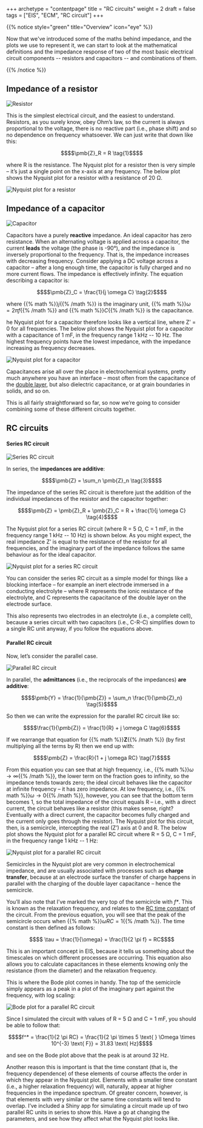 +++
archetype = "contentpage"
title = "RC circuits"
weight = 2
draft = false
tags = ["EIS", "ECM", "RC circuit"]
+++

{{% notice style="green" title="Overview" icon="eye" %}}

Now that we've introduced some of the maths behind impedance, and the plots we use to represent it, we can start to look at the mathematical definitions and the impedance response of two of the most basic electrical circuit components -- resistors and capacitors -- and combinations of them.

{{% /notice %}}

## Impedance of a resistor

![Resistor](/images/experimental-electrochemistry/eis/ec-r.svg?height=40px)

This is the simplest electrical circuit, and the easiest to understand. Resistors, as you surely know, obey Ohm’s law, so the current is always proportional to the voltage, there is no reactive part (i.e., phase shift) and so no dependence on frequency whatsoever. We can just write that down like this:

```math
$$\pmb{Z}_R = R \tag{1}$$
```

where R is the resistance. The Nyquist plot for a resistor then is very simple – it’s just a single point on the x-axis at any frequency. The below plot shows the Nyquist plot for a resistor with a resistance of 20 Ω.

![Nyquist plot for a resistor](/images/experimental-electrochemistry/eis/nyquist-r.png?width=450px "Nyquist plot for a resistor")

## Impedance of a capacitor

![Capacitor](/images/experimental-electrochemistry/eis/ec-c.svg?height=50px)

Capacitors have a purely **reactive** impedance. An ideal capacitor has zero resistance. When an alternating voltage is applied across a capacitor, the current **leads** the voltage (the phase is -90°), and the impedance is inversely proportional to the frequency. That is, the impedance increases with decreasing frequency. Consider applying a DC voltage across a capacitor – after a long enough time, the capacitor is fully charged and no more current flows. The impedance is effectively infinity. The equation describing a capacitor is:

```math
$$\pmb{Z}_C = \frac{1}{j \omega C} \tag{2}$$
```

where {{% math %}}$j${{% /math %}} is the imaginary unit, {{% math %}}$\omega = 2 \pi f${{% /math %}} and {{% math %}}$C${{% /math %}} is the capacitance.

he Nyquist plot for a capacitor therefore looks like a vertical line, where Z’ = 0 for all frequencies. The below plot shows the Nyquist plot for a capacitor with a capacitance of 1 mF, in the frequency range 1 kHz -- 10 Hz. The highest frequency points have the lowest impedance, with the impedance increasing as frequency decreases.

![Nyquist plot for a capacitor](/images/experimental-electrochemistry/eis/nyquist-c.png?width=300px "Nyquist plot for a capacitor")

Capacitances arise all over the place in electrochemical systems, pretty much anywhere you have an interface – most often from the capacitance of the [double layer](https://en.wikipedia.org/wiki/Double_layer_(interfacial)), but also dielectric capacitance, or at grain boundaries in solids, and so on.

This is all fairly straightforward so far, so now we’re going to consider combining some of these different circuits together.

## RC circuits

#### Series RC circuit

![Series RC circuit](/images/experimental-electrochemistry/eis/ec-src.svg?height=50px)

In series, the **impedances are additive**:

```math
$$\pmb{Z} = \sum_n \pmb{Z}_n \tag{3}$$
```

The impedance of the series RC circuit is therefore just the addition of the individual impedances of the resistor and the capacitor together:

```math
$$\pmb{Z} = \pmb{Z}_R + \pmb{Z}_C = R + \frac{1}{j \omega C} \tag{4}$$
```

The Nyquist plot for a series RC circuit (where R = 5 Ω, C = 1 mF, in the frequency range 1 kHz -- 10 Hz) is shown below. As you might expect, the real impedance Z’ is equal to the resistance of the resistor for all frequencies, and the imaginary part of the impedance follows the same behaviour as for the ideal capacitor.

![Nyquist plot for a series RC circuit](/images/experimental-electrochemistry/eis/nyquist-src.png?width=300px "Nyquist plot for a series RC circuit")

You can consider the series RC circuit as a simple model for things like a blocking interface – for example an inert electrode immersed in a conducting electrolyte – where R represents the ionic resistance of the electrolyte, and C represents the capacitance of the double layer on the electrode surface.

This also represents two electrodes in an electrolyte (i.e., a complete cell), because a series circuit with two capacitors (i.e., C-R-C) simplifies down to a single RC unit anyway, if you follow the equations above.

#### Parallel RC circuit

Now, let’s consider the parallel case.

![Parallel RC circuit](/images/experimental-electrochemistry/eis/ec-prc.svg?height=100px)

In parallel, the **admittances** (i.e., the reciprocals of the impedances) **are additive**:

```math
$$\pmb{Y} = \frac{1}{\pmb{Z}} = \sum_n \frac{1}{\pmb{Z}_n} \tag{5}$$
```

So then we can write the expression for the parallel RC circuit like so:

```math
$$\frac{1}{\pmb{Z}} = \frac{1}{R} + j \omega C \tag{6}$$
```

If we rearrange that equation for {{% math %}}$\pmb{Z}${{% /math %}} (by first multiplying all the terms by R) then we end up with:

```math
$$\pmb{Z} = \frac{R}{1 + j \omega RC} \tag{7}$$
```

From this equation you can see that at high frequency, i.e., {{% math %}}$\omega \rightarrow \infty${{% /math %}}, the lower term on the fraction goes to infinity, so the impedance tends towards zero; the ideal circuit behaves like the capacitor at infinite frequency – it has zero impedance. At low frequency, i.e., {{% math %}}$\omega \rightarrow 0${{% /math %}}, however, you can see that the bottom term becomes 1, so the total impedance of the circuit equals R – i.e., with a direct current, the circuit behaves like a resistor (this makes sense, right? Eventually with a direct current, the capacitor becomes fully charged and the current only goes through the resistor). The Nyquist plot for this circuit, then, is a semicircle, intercepting the real (Z’) axis at 0 and R. The below plot shows the Nyquist plot for a parallel RC circuit where R = 5 Ω, C = 1 mF, in the frequency range 1 kHz -- 1 Hz:

![Nyquist plot for a parallel RC circuit](/images/experimental-electrochemistry/eis/nyquist-prc.png?width=450px "Nyquist plot for a parallel RC circuit")

Semicircles in the Nyquist plot are very common in electrochemical impedance, and are usually associated with processes such as **charge transfer**, because at an electrode surface the transfer of charge happens in parallel with the charging of the double layer capacitance – hence the semicircle.

You’ll also note that I’ve marked the very top of the semicircle with *f\**. This is known as the relaxation frequency, and relates to the [RC time constant](https://en.wikipedia.org/wiki/RC_time_constant) of the circuit. From the previous equation, you will see that the peak of the semicircle occurs when {{% math %}}$\omega RC = 1${{% /math %}}. The time constant is then defined as follows:

```math
$$ \tau = \frac{1}{\omega} = \frac{1}{2 \pi f} = RC$$
```

This is an important concept in EIS, because it tells us something about the timescales on which different processes are occurring. This equation also allows you to calculate capacitances in these elements knowing only the resistance (from the diameter) and the relaxation frequency.

This is where the Bode plot comes in handy. The top of the semicircle simply appears as a peak in a plot of the imaginary part against the frequency, with log scaling:

![Bode plot for a parallel RC circuit](/images/experimental-electrochemistry/eis/bode-prc.png?width=450px "Bode plot for a parallel RC circuit")

Since I simulated the circuit with values of R = 5 Ω and C = 1 mF, you should be able to follow that:

```math
$$f^* = \frac{1}{2 \pi RC} = \frac{1}{2 \pi \times 5 \text{ } \Omega \times 10^{-3} \text{ F}} = 31.83 \text{ Hz}$$
```

and see on the Bode plot above that the peak is at around 32 Hz.

Another reason this is important is that the time constant (that is, the frequency dependence) of these elements of course affects the order in which they appear in the Nyquist plot. Elements with a smaller time constant (i.e., a higher relaxation frequency) will, naturally, appear at higher frequencies in the impedance spectrum. Of greater concern, however, is that elements with very similar or the same time constants will tend to overlap. I’ve included a Shiny app for simulating a circuit made up of two parallel RC units in series to show this. Have a go at changing the parameters, and see how they affect what the Nyquist plot looks like.